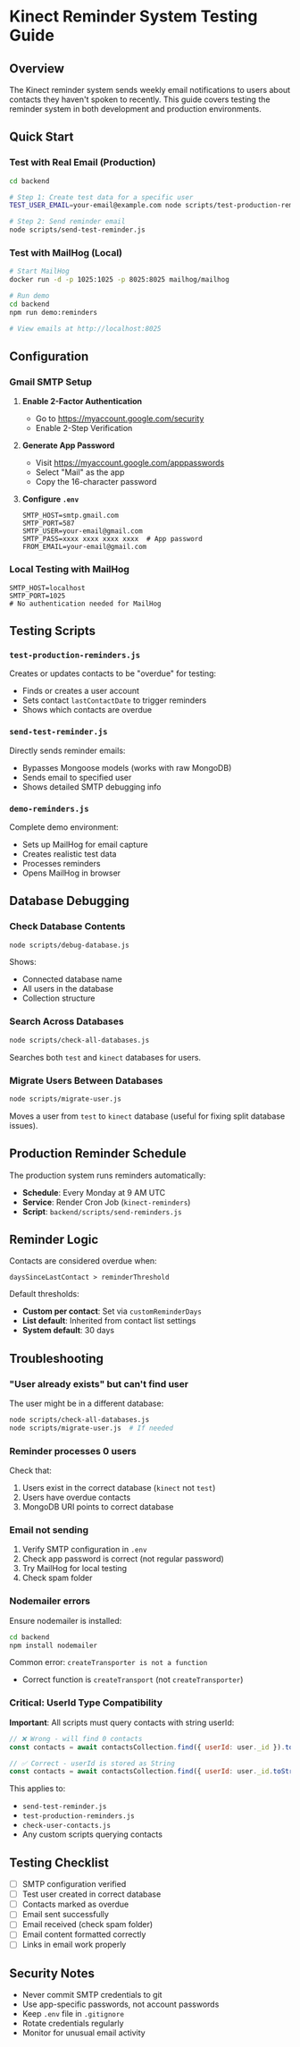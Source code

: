 # Kinect Reminder System Testing Guide

## Overview

The Kinect reminder system sends weekly email notifications to users about contacts they haven't spoken to recently. This guide covers testing the reminder system in both development and production environments.

## Quick Start

### Test with Real Email (Production)

```bash
cd backend

# Step 1: Create test data for a specific user
TEST_USER_EMAIL=your-email@example.com node scripts/test-production-reminders.js

# Step 2: Send reminder email
node scripts/send-test-reminder.js
```

### Test with MailHog (Local)

```bash
# Start MailHog
docker run -d -p 1025:1025 -p 8025:8025 mailhog/mailhog

# Run demo
cd backend
npm run demo:reminders

# View emails at http://localhost:8025
```

## Configuration

### Gmail SMTP Setup

1. **Enable 2-Factor Authentication**
   - Go to https://myaccount.google.com/security
   - Enable 2-Step Verification

2. **Generate App Password**
   - Visit https://myaccount.google.com/apppasswords
   - Select "Mail" as the app
   - Copy the 16-character password

3. **Configure `.env`**
   ```env
   SMTP_HOST=smtp.gmail.com
   SMTP_PORT=587
   SMTP_USER=your-email@gmail.com
   SMTP_PASS=xxxx xxxx xxxx xxxx  # App password
   FROM_EMAIL=your-email@gmail.com
   ```

### Local Testing with MailHog

```env
SMTP_HOST=localhost
SMTP_PORT=1025
# No authentication needed for MailHog
```

## Testing Scripts

### `test-production-reminders.js`
Creates or updates contacts to be "overdue" for testing:
- Finds or creates a user account
- Sets contact `lastContactDate` to trigger reminders
- Shows which contacts are overdue

### `send-test-reminder.js`
Directly sends reminder emails:
- Bypasses Mongoose models (works with raw MongoDB)
- Sends email to specified user
- Shows detailed SMTP debugging info

### `demo-reminders.js`
Complete demo environment:
- Sets up MailHog for email capture
- Creates realistic test data
- Processes reminders
- Opens MailHog in browser

## Database Debugging

### Check Database Contents
```bash
node scripts/debug-database.js
```
Shows:
- Connected database name
- All users in the database
- Collection structure

### Search Across Databases
```bash
node scripts/check-all-databases.js
```
Searches both `test` and `kinect` databases for users.

### Migrate Users Between Databases
```bash
node scripts/migrate-user.js
```
Moves a user from `test` to `kinect` database (useful for fixing split database issues).

## Production Reminder Schedule

The production system runs reminders automatically:
- **Schedule**: Every Monday at 9 AM UTC
- **Service**: Render Cron Job (`kinect-reminders`)
- **Script**: `backend/scripts/send-reminders.js`

## Reminder Logic

Contacts are considered overdue when:
```
daysSinceLastContact > reminderThreshold
```

Default thresholds:
- **Custom per contact**: Set via `customReminderDays`
- **List default**: Inherited from contact list settings
- **System default**: 30 days

## Troubleshooting

### "User already exists" but can't find user
The user might be in a different database:
```bash
node scripts/check-all-databases.js
node scripts/migrate-user.js  # If needed
```

### Reminder processes 0 users
Check that:
1. Users exist in the correct database (`kinect` not `test`)
2. Users have overdue contacts
3. MongoDB URI points to correct database

### Email not sending
1. Verify SMTP configuration in `.env`
2. Check app password is correct (not regular password)
3. Try MailHog for local testing
4. Check spam folder

### Nodemailer errors
Ensure nodemailer is installed:
```bash
cd backend
npm install nodemailer
```

Common error: `createTransporter is not a function`
- Correct function is `createTransport` (not `createTransporter`)

### Critical: UserId Type Compatibility

**Important**: All scripts must query contacts with string userId:
```javascript
// ❌ Wrong - will find 0 contacts
const contacts = await contactsCollection.find({ userId: user._id }).toArray();

// ✅ Correct - userId is stored as String
const contacts = await contactsCollection.find({ userId: user._id.toString() }).toArray();
```

This applies to:
- `send-test-reminder.js`
- `test-production-reminders.js`
- `check-user-contacts.js`
- Any custom scripts querying contacts

## Testing Checklist

- [ ] SMTP configuration verified
- [ ] Test user created in correct database
- [ ] Contacts marked as overdue
- [ ] Email sent successfully
- [ ] Email received (check spam folder)
- [ ] Email content formatted correctly
- [ ] Links in email work properly

## Security Notes

- Never commit SMTP credentials to git
- Use app-specific passwords, not account passwords
- Keep `.env` file in `.gitignore`
- Rotate credentials regularly
- Monitor for unusual email activity
